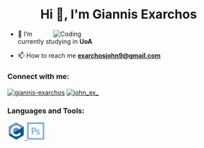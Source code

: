 <h1 align="center">Hi 👋, I'm Giannis Exarchos</h1>
<img align="right" alt="Coding" width="400" src="https://media.tenor.com/04hOC58JMvcAAAAC/minimalist.gif">

- 🔭 I’m currently studying in **UoA**

- 📫 How to reach me **exarchosjohn9@gmail.com**

<h3 align="left">Connect with me:</h3>
<p align="left">
<a href="https://linkedin.com/in/giannis-exarchos" target="blank"><img align="center" src="https://raw.githubusercontent.com/rahuldkjain/github-profile-readme-generator/master/src/images/icons/Social/linked-in-alt.svg" alt="giannis-exarchos" height="30" width="40" /></a>
<a href="https://instagram.com/john_ex_" target="blank"><img align="center" src="https://raw.githubusercontent.com/rahuldkjain/github-profile-readme-generator/master/src/images/icons/Social/instagram.svg" alt="john_ex_" height="30" width="40" /></a>
</p>

<h3 align="left">Languages and Tools:</h3>
<p align="left"> <a href="https://www.cprogramming.com/" target="_blank" rel="noreferrer"> <img src="https://raw.githubusercontent.com/devicons/devicon/master/icons/c/c-original.svg" alt="c" width="40" height="40"/> </a> <a href="https://www.photoshop.com/en" target="_blank" rel="noreferrer"> <img src="https://raw.githubusercontent.com/devicons/devicon/master/icons/photoshop/photoshop-line.svg" alt="photoshop" width="40" height="40"/> </a> </p>
